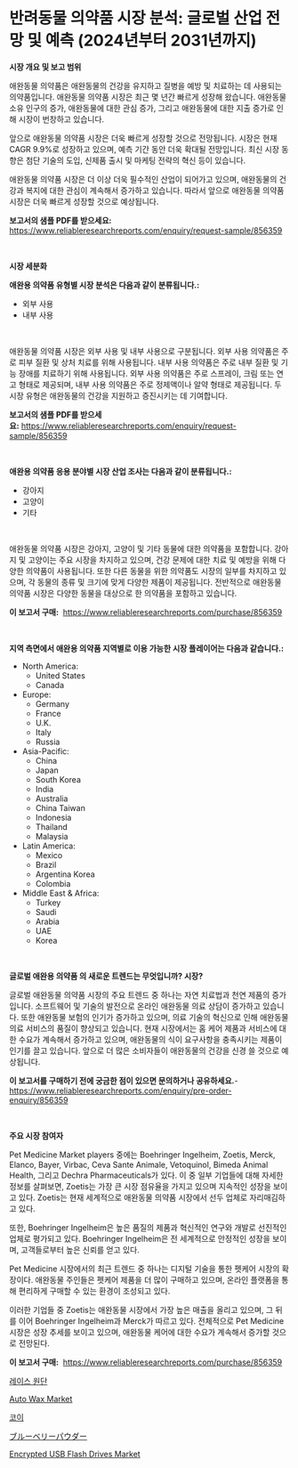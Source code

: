 <p><h1>반려동물 의약품 시장 분석: 글로벌 산업 전망 및 예측 (2024년부터 2031년까지)</h1></p><p><strong>시장 개요 및 보고 범위</strong></p>
<p><p>애완동물 의약품은 애완동물의 건강을 유지하고 질병을 예방 및 치료하는 데 사용되는 의약품입니다. 애완동물 의약품 시장은 최근 몇 년간 빠르게 성장해 왔습니다. 애완동물 소유 인구의 증가, 애완동물에 대한 관심 증가, 그리고 애완동물에 대한 지출 증가로 인해 시장이 번창하고 있습니다.</p><p>앞으로 애완동물 의약품 시장은 더욱 빠르게 성장할 것으로 전망됩니다. 시장은 현재 CAGR 9.9%로 성장하고 있으며, 예측 기간 동안 더욱 확대될 전망입니다. 최신 시장 동향은 첨단 기술의 도입, 신제품 출시 및 마케팅 전략의 혁신 등이 있습니다.</p><p>애완동물 의약품 시장은 더 이상 더욱 필수적인 산업이 되어가고 있으며, 애완동물의 건강과 복지에 대한 관심이 계속해서 증가하고 있습니다. 따라서 앞으로 애완동물 의약품 시장은 더욱 빠르게 성장할 것으로 예상됩니다.</p></p>
<p><strong>보고서의 샘플 PDF를 받으세요:</strong> <a href="https://www.reliableresearchreports.com/enquiry/request-sample/856359">https://www.reliableresearchreports.com/enquiry/request-sample/856359</a></p>
<p>&nbsp;</p>
<p><strong>시장 세분화</strong></p>
<p><strong>애완용 의약품 유형별 시장 분석은 다음과 같이 분류됩니다.:</strong></p>
<p><ul><li>외부 사용</li><li>내부 사용</li></ul></p>
<p>&nbsp;</p>
<p><p>애완동물 의약품 시장은 외부 사용 및 내부 사용으로 구분됩니다. 외부 사용 의약품은 주로 피부 질환 및 상처 치료를 위해 사용됩니다. 내부 사용 의약품은 주로 내부 질환 및 기능 장애를 치료하기 위해 사용됩니다. 외부 사용 의약품은 주로 스프레이, 크림 또는 연고 형태로 제공되며, 내부 사용 의약품은 주로 정제액이나 알약 형태로 제공됩니다. 두 시장 유형은 애완동물의 건강을 지원하고 증진시키는 데 기여합니다.</p></p>
<p><strong>보고서의 샘플 PDF를 받으세요:</strong>&nbsp;<a href="https://www.reliableresearchreports.com/enquiry/request-sample/856359">https://www.reliableresearchreports.com/enquiry/request-sample/856359</a></p>
<p>&nbsp;</p>
<p><strong> 애완용 의약품 응용 분야별 시장 산업 조사는 다음과 같이 분류됩니다.:</strong></p>
<p><ul><li>강아지</li><li>고양이</li><li>기타</li></ul></p>
<p>&nbsp;</p>
<p><p>애완동물 의약품 시장은 강아지, 고양이 및 기타 동물에 대한 의약품을 포함합니다. 강아지 및 고양이는 주요 시장을 차지하고 있으며, 건강 문제에 대한 치료 및 예방을 위해 다양한 의약품이 사용됩니다. 또한 다른 동물을 위한 의약품도 시장의 일부를 차지하고 있으며, 각 동물의 종류 및 크기에 맞게 다양한 제품이 제공됩니다. 전반적으로 애완동물 의약품 시장은 다양한 동물을 대상으로 한 의약품을 포함하고 있습니다.</p></p>
<p><strong>이 보고서 구매:</strong>&nbsp; <a href="https://www.reliableresearchreports.com/purchase/856359">https://www.reliableresearchreports.com/purchase/856359</a></p>
<p>&nbsp;</p>
<p><strong>지역 측면에서 애완용 의약품 지역별로 이용 가능한 시장 플레이어는 다음과 같습니다.:</strong></p>
<p><ul>
    <li>
        North America:
        <ul>
            <li>United States</li>
            <li>Canada</li>
        </ul>
    </li>
    <li>
        Europe:
        <ul>
            <li>Germany</li>
            <li>France</li>
            <li>U.K.</li>
            <li>Italy</li>
            <li>Russia</li>
        </ul>
    </li>
    <li>
        Asia-Pacific:
        <ul>
            <li>China</li>
            <li>Japan</li>
            <li>South Korea</li>
            <li>India</li>
            <li>Australia</li>
            <li>China Taiwan</li>
            <li>Indonesia</li>
            <li>Thailand</li>
            <li>Malaysia</li>
        </ul>
    </li>
    <li>
        Latin America:
        <ul>
            <li>Mexico</li>
            <li>Brazil</li>
            <li>Argentina Korea</li>
            <li>Colombia</li>
        </ul>
    </li>
    <li>
        Middle East & Africa:
        <ul>
            <li>Turkey</li>
            <li>Saudi</li>
            <li>Arabia</li>
            <li>UAE</li>
            <li>Korea</li>
        </ul>
    </li>
    </ul></p>
<p>&nbsp;</p>
<p><strong>글로벌 애완용 의약품 의 새로운 트렌드는 무엇입니까? 시장?</strong></p>
<p><p>글로벌 애완동물 의약품 시장의 주요 트렌드 중 하나는 자연 치료법과 천연 제품의 증가입니다. 소프트웨어 및 기술의 발전으로 온라인 애완동물 의료 상담이 증가하고 있습니다. 또한 애완동물 보험의 인기가 증가하고 있으며, 의료 기술의 혁신으로 인해 애완동물 의료 서비스의 품질이 향상되고 있습니다.  현재 시장에서는 홈 케어 제품과 서비스에 대한 수요가 계속해서 증가하고 있으며, 애완동물의 식이 요구사항을 충족시키는 제품이 인기를 끌고 있습니다. 앞으로 더 많은 소비자들이 애완동물의 건강을 신경 쓸 것으로 예상됩니다.</p></p>
<p><strong>이 보고서를 구매하기 전에 궁금한 점이 있으면 문의하거나 공유하세요.</strong>- <a href="https://www.reliableresearchreports.com/enquiry/pre-order-enquiry/856359">https://www.reliableresearchreports.com/enquiry/pre-order-enquiry/856359</a></p>
<p>&nbsp;</p>
<p><strong>주요 시장 참여자</strong></p>
<p><p>Pet Medicine Market players 중에는 Boehringer Ingelheim, Zoetis, Merck, Elanco, Bayer, Virbac, Ceva Sante Animale, Vetoquinol, Bimeda Animal Health, 그리고 Dechra Pharmaceuticals가 있다. 이 중 일부 기업들에 대해 자세한 정보를 살펴보면, Zoetis는 가장 큰 시장 점유율을 가지고 있으며 지속적인 성장을 보이고 있다. Zoetis는 현재 세계적으로 애완동물 의약품 시장에서 선두 업체로 자리매김하고 있다.</p><p>또한, Boehringer Ingelheim은 높은 품질의 제품과 혁신적인 연구와 개발로 선진적인 업체로 평가되고 있다. Boehringer Ingelheim은 전 세계적으로 안정적인 성장을 보이며, 고객들로부터 높은 신뢰를 얻고 있다.</p><p>Pet Medicine 시장에서의 최근 트렌드 중 하나는 디지털 기술을 통한 펫케어 시장의 확장이다. 애완동물 주인들은 펫케어 제품을 더 많이 구매하고 있으며, 온라인 플랫폼을 통해 편리하게 구매할 수 있는 환경이 조성되고 있다.</p><p>이러한 기업들 중 Zoetis는 애완동물 시장에서 가장 높은 매출을 올리고 있으며, 그 뒤를 이어 Boehringer Ingelheim과 Merck가 따르고 있다. 전체적으로 Pet Medicine 시장은 성장 추세를 보이고 있으며, 애완동물 케어에 대한 수요가 계속해서 증가할 것으로 전망된다.</p></p>
<p><strong>이 보고서 구매:</strong>&nbsp;&nbsp;<a href="https://www.reliableresearchreports.com/purchase/856359">https://www.reliableresearchreports.com/purchase/856359</a></p>
<p><p><a href="https://github.com/xvz497517413/Market-Research-Report-List-1/blob/main/18370089171.md">레이스 원단</a></p><p><a href="https://issuu.com/reportprime-2/docs/auto-wax-market-size-2030.pptx">Auto Wax Market</a></p><p><a href="https://github.com/vskv4779xr1/Market-Research-Report-List-1/blob/main/59295209172.md">코이</a></p><p><a href="https://github.com/EmoryYundt1935/Market-Research-Report-List-1/blob/main/35667679820.md">ブルーベリーパウダー</a></p><p><a href="https://github.com/markusgodoy/Market-Research-Report-List-2/blob/main/encrypted-usb-flash-drives-market.md">Encrypted USB Flash Drives Market</a></p></p>
